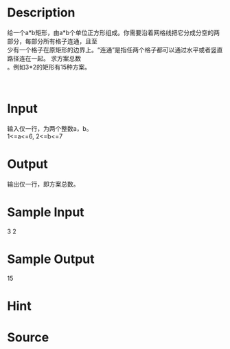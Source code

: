 
# Description

<div class="content"><div>给一个a*b矩形，由a*b个单位正方形组成。你需要沿着网格线把它分成分空的两部分，每部分所有格子连通，且至</div>
<div>少有一个格子在原矩形的边界上。“连通”是指任两个格子都可以通过水平或者竖直路径连在一起。 求方案总数</div>
<div>。例如3*2的矩形有15种方案。</div>
<p><img border="0" src="/source/bzoj/1259/img/aHR0cHM6Ly9seWRzeS5jb20vSnVkZ2VPbmxpbmUvaW1hZ2VzLzEyNTkuanBn.jpg" alt=""/> </p></div>

# Input

<div class="content"><div>输入仅一行，为两个整数a，b。</div>
<div>1&lt;=a&lt;=6, 2&lt;=b&lt;=7</div></div>

# Output

<div class="content"><p>输出仅一行，即方案总数。</p></div>

# Sample Input

<div class="content"><span class="sampledata">3 2<br/>
</span></div>

# Sample Output

<div class="content"><span class="sampledata">15</span></div>

# Hint

<div class="content"><p></p></div>

# Source

<div class="content"><p><a href="problemset.php?search="></a></p></div>

